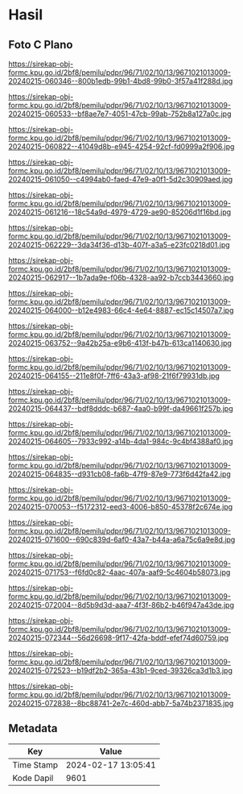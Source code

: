 # Hasil

## Foto C Plano

https://sirekap-obj-formc.kpu.go.id/2bf8/pemilu/pdpr/96/71/02/10/13/9671021013009-20240215-060346--800b1edb-99b1-4bd8-99b0-3f57a41f288d.jpg

https://sirekap-obj-formc.kpu.go.id/2bf8/pemilu/pdpr/96/71/02/10/13/9671021013009-20240215-060533--bf8ae7e7-4051-47cb-99ab-752b8a127a0c.jpg

https://sirekap-obj-formc.kpu.go.id/2bf8/pemilu/pdpr/96/71/02/10/13/9671021013009-20240215-060822--41049d8b-e945-4254-92cf-fd0999a2f906.jpg

https://sirekap-obj-formc.kpu.go.id/2bf8/pemilu/pdpr/96/71/02/10/13/9671021013009-20240215-061050--c4994ab0-faed-47e9-a0f1-5d2c30909aed.jpg

https://sirekap-obj-formc.kpu.go.id/2bf8/pemilu/pdpr/96/71/02/10/13/9671021013009-20240215-061216--18c54a9d-4979-4729-ae90-85206d1f16bd.jpg

https://sirekap-obj-formc.kpu.go.id/2bf8/pemilu/pdpr/96/71/02/10/13/9671021013009-20240215-062229--3da34f36-d13b-407f-a3a5-e23fc0218d01.jpg

https://sirekap-obj-formc.kpu.go.id/2bf8/pemilu/pdpr/96/71/02/10/13/9671021013009-20240215-062917--1b7ada9e-f06b-4328-aa92-b7ccb3443660.jpg

https://sirekap-obj-formc.kpu.go.id/2bf8/pemilu/pdpr/96/71/02/10/13/9671021013009-20240215-064000--b12e4983-66c4-4e64-8887-ec15c14507a7.jpg

https://sirekap-obj-formc.kpu.go.id/2bf8/pemilu/pdpr/96/71/02/10/13/9671021013009-20240215-063752--9a42b25a-e9b6-413f-b47b-613ca1140630.jpg

https://sirekap-obj-formc.kpu.go.id/2bf8/pemilu/pdpr/96/71/02/10/13/9671021013009-20240215-064155--211e8f0f-7ff6-43a3-af98-21f6f79931db.jpg

https://sirekap-obj-formc.kpu.go.id/2bf8/pemilu/pdpr/96/71/02/10/13/9671021013009-20240215-064437--bdf8dddc-b687-4aa0-b99f-da49661f257b.jpg

https://sirekap-obj-formc.kpu.go.id/2bf8/pemilu/pdpr/96/71/02/10/13/9671021013009-20240215-064605--7933c992-a14b-4da1-984c-9c4bf4388af0.jpg

https://sirekap-obj-formc.kpu.go.id/2bf8/pemilu/pdpr/96/71/02/10/13/9671021013009-20240215-064835--d931cb08-fa6b-47f9-87e9-773f6d42fa42.jpg

https://sirekap-obj-formc.kpu.go.id/2bf8/pemilu/pdpr/96/71/02/10/13/9671021013009-20240215-070053--f5172312-eed3-4006-b850-45378f2c674e.jpg

https://sirekap-obj-formc.kpu.go.id/2bf8/pemilu/pdpr/96/71/02/10/13/9671021013009-20240215-071600--690c839d-6af0-43a7-b44a-a6a75c6a9e8d.jpg

https://sirekap-obj-formc.kpu.go.id/2bf8/pemilu/pdpr/96/71/02/10/13/9671021013009-20240215-071753--f6fd0c82-4aac-407a-aaf9-5c4604b58073.jpg

https://sirekap-obj-formc.kpu.go.id/2bf8/pemilu/pdpr/96/71/02/10/13/9671021013009-20240215-072004--8d5b9d3d-aaa7-4f3f-86b2-b46f947a43de.jpg

https://sirekap-obj-formc.kpu.go.id/2bf8/pemilu/pdpr/96/71/02/10/13/9671021013009-20240215-072344--56d26698-9f17-42fa-bddf-efef74d60759.jpg

https://sirekap-obj-formc.kpu.go.id/2bf8/pemilu/pdpr/96/71/02/10/13/9671021013009-20240215-072523--b19df2b2-365a-43b1-9ced-39326ca3d1b3.jpg

https://sirekap-obj-formc.kpu.go.id/2bf8/pemilu/pdpr/96/71/02/10/13/9671021013009-20240215-072838--8bc88741-2e7c-460d-abb7-5a74b2371835.jpg


## Metadata

| Key        | Value               |
| ---------- | ------------------- |
| Time Stamp | 2024-02-17 13:05:41 |
| Kode Dapil | 9601                |



